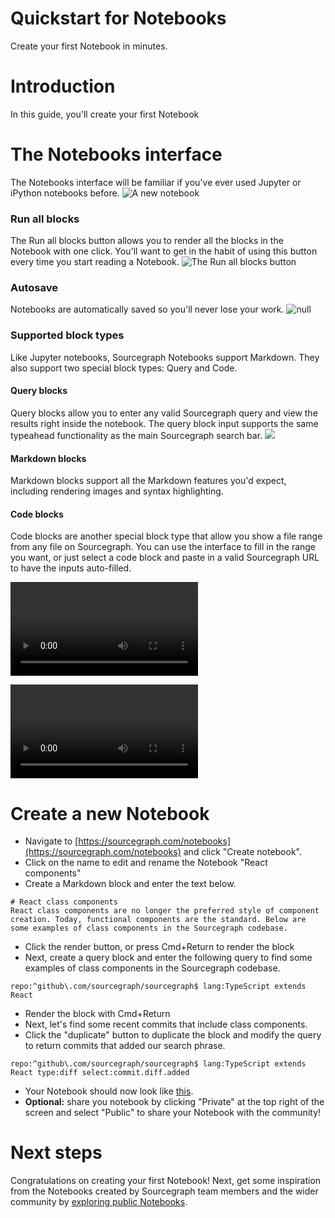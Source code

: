 <style>

.markdown-body h2 {
  margin-top: 2em;
}

.markdown-body ul {
  list-style:none;
  padding-left: 1em;
}

.markdown-body ul li {
  margin: 0.5em 0;
}

.markdown-body ul li:before {
  content: '';
  display: inline-block;
  height: 1.2em;
  width: 1em;
  background-size: contain;
  background-repeat: no-repeat;
  background-image: url(code_monitoring/file-icon.svg);
  margin-right: 0.5em;
  margin-bottom: -0.29em;
}

body.theme-dark .markdown-body ul li:before {
  filter: invert(50%);
}

</style>
# Quickstart for Notebooks
Create your first Notebook in minutes.
# Introduction
In this guide, you'll create your first Notebook
# The Notebooks interface
The Notebooks interface will be familiar if you've ever used Jupyter or iPython notebooks before.
![A new notebook](https://storage.googleapis.com/sourcegraph-assets/docs/images/notebooks/notebooks_ui_overview)
### Run all blocks
The Run all blocks button allows you to render all the blocks in the Notebook with one click. You'll want to get in the habit of using this button every time you start reading a Notebook.
![The Run all blocks button](https://storage.googleapis.com/sourcegraph-assets/docs/images/notebooks/notebooks_run_all.jpeg)
### Autosave
Notebooks are automatically saved so you'll never lose your work.
![null](https://storage.googleapis.com/sourcegraph-assets/docs/images/notebooks/notebooks_autosave.jpeg)
### Supported block types
Like Jupyter notebooks, Sourcegraph Notebooks support Markdown. They also support two special block types: Query and Code.

#### Query blocks
Query blocks allow you to enter any valid Sourcegraph query and view the results right inside the notebook. The query block input supports the same typeahead functionality as the main Sourcegraph search bar.
![](https://storage.googleapis.com/sourcegraph-assets/docs/images/notebooks/notebooks_query_block)

#### Markdown blocks
Markdown blocks support all the Markdown features you'd expect, including rendering images and syntax highlighting.

#### Code blocks
Code blocks are another special block type that allow you show a file range from any file on Sourcegraph. You can use the interface to fill in the range you want, or just select a code block and paste in a valid Sourcegraph URL to have the inputs auto-filled.


<video controls autoplay src="https://storage.googleapis.com/sourcegraph-assets/docs/images/notebooks/notebooks_code_block.mp4" type="video/mp4">
</video>

![](https://storage.googleapis.com/sourcegraph-assets/docs/images/notebooks/notebooks_code_block.mp4)

# Create a new Notebook
- Navigate to [https://sourcegraph.com/notebooks](https://sourcegraph.com/notebooks) and click "Create notebook".
- Click on the name to edit and rename the Notebook "React components"
- Create a Markdown block and enter the text below.

```
# React class components
React class components are no longer the preferred style of component creation. Today, functional components are the standard. Below are some examples of class components in the Sourcegraph codebase.

```
- Click the render button, or press Cmd+Return to render the block
- Next, create a query block and enter the following query to find some examples of class components in the Sourcegraph codebase.


```
repo:^github\.com/sourcegraph/sourcegraph$ lang:TypeScript extends React
```

- Render the block with Cmd+Return
- Next, let's find some recent commits that include class components.
- Click the "duplicate" button to duplicate the block and modify the query to return commits that added our search phrase.


```
repo:^github\.com/sourcegraph/sourcegraph$ lang:TypeScript extends React type:diff select:commit.diff.added
```

- Your Notebook should now look like [this](https://sourcegraph.com/notebooks/Tm90ZWJvb2s6MTE4).
- **Optional:** share you notebook by clicking "Private" at the top right of the screen and select "Public" to share your Notebook with the community!

# Next steps
Congratulations on creating your first Notebook! Next, get some inspiration from the Notebooks created by Sourcegraph team members and the wider community by [exploring public Notebooks](https://sourcegraph.com/notebooks?tab=explore).
